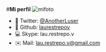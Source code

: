#**Mi perfil**
![mifoto](https://avatars0.githubusercontent.com/u/18755539?v=3&s=460)
- :baby_chick: Twitter: [@AnotherLuser](https://twitter.com/anotherluser)
- :link: Github: [laurestrepov](https://github.com/laurestrepov)
- :computer: Skype: lau.restrepo.v
- :envelope: Mail: lau.restrepo.v@gmail.com
